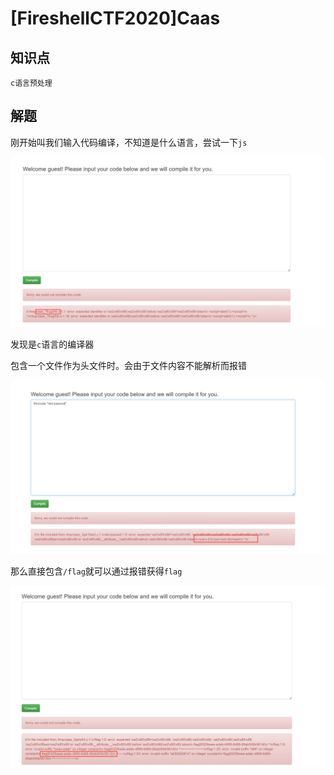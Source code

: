 # [FireshellCTF2020]Caas

## 知识点

`c语言预处理`

## 解题

刚开始叫我们输入代码编译，不知道是什么语言，尝试一下`js`

![](./img/[FireshellCTF2020]Caas-1.png)

发现是`c`语言的编译器

包含一个文件作为头文件时。会由于文件内容不能解析而报错

![](./img/[FireshellCTF2020]Caas-2.png)

那么直接包含`/flag`就可以通过报错获得`flag`

![](./img/[FireshellCTF2020]Caas-3.png)